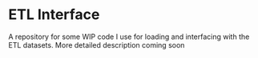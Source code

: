 # ETL Interface
A repository for some WIP code I use for loading and interfacing with the ETL datasets.
More detailed description coming soon

